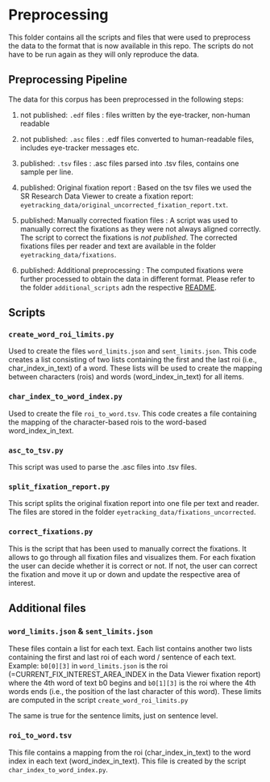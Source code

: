# Preprocessing

This folder contains all the scripts and files that were used to preprocess the data to the format that is now 
available in this repo. The scripts do not have to be run again as they will only reproduce the data. 

## Preprocessing Pipeline
The data for this corpus has been preprocessed in the following steps:

1. not published: ``.edf`` files
: files written by the eye-tracker, non-human readable

2. not published: ``.asc`` files
: .edf files converted to human-readable files, includes eye-tracker messages etc. 

3. published: ``.tsv`` files
: .asc files parsed into .tsv files, contains one sample per line.

4. published: Original fixation report
: Based on the tsv files we used the SR Research Data Viewer to create a fixation report: ``eyetracking_data/original_uncorrected_fixation_report.txt``.

5. published: Manually corrected fixation files
: A script was used to manually correct the fixations as they were not always aligned correctly. The script to correct the fixations is _not published_.
The corrected fixations files per reader and text are available in the folder ``eyetracking_data/fixations``.

6. published: Additional preprocessing
: The computed fixations were further processed to obtain the data in different format. Please refer to the folder 
`additional_scripts` adn the respective [README](../additional_scripts/ADDITIONAL_SCRIPTS.md).


## Scripts

### `create_word_roi_limits.py`
Used to create the files `word_limits.json` and `sent_limits.json`.
This code creates a list consisting of two lists containing the first and the last roi (i.e., char_index_in_text) of 
a word. These lists  will be used to create the mapping between characters (rois) and words (word_index_in_text) for all
items.

### `char_index_to_word_index.py`
Used to create the file `roi_to_word.tsv`.
This code creates a file containing the mapping of the character-based rois to the word-based word_index_in_text.

### `asc_to_tsv.py`
This script was used to parse the .asc files into .tsv files.

### `split_fixation_report.py`
This script splits the original fixation report into one file per text and reader. The files are stored in the folder
`eyetracking_data/fixations_uncorrected`.

### `correct_fixations.py`
This is the script that has been used to manually correct the fixations. It allows to go through all fixation files and
visualizes them. For each fixation the user can decide whether it is correct or not. If not, the user can correct the fixation
and move it up or down and update the respective area of interest.


## Additional  files
### `word_limits.json` & `sent_limits.json`

These files contain a list for each text. Each list contains another two lists containing the first and last roi of each word / sentence of each text. Example: `b0[0][3]` in `word_limits.json` is the roi (=CURRENT_FIX_INTEREST_AREA_INDEX in the Data Viewer fixation report) where the 4th word of text b0 begins and
`b0[1][3]` is the roi where the 4th words ends (i.e., the position of the last character of this word). These
limits are computed in the script ``create_word_roi_limits.py``

The same is true for the sentence limits, just on sentence level.

### `roi_to_word.tsv`

This file contains a mapping from the roi (char_index_in_text) to the word index in each text (word_index_in_text). 
This file is created by the script ``char_index_to_word_index.py``.
